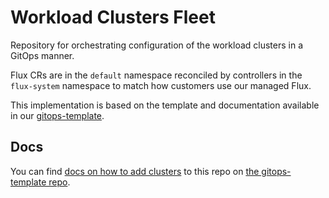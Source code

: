 # Workload Clusters Fleet

Repository for orchestrating configuration of the workload clusters in a GitOps manner.

Flux CRs are in the `default` namespace reconciled by controllers in the `flux-system`
namespace to match how customers use our managed Flux.

This implementation is based on the template and documentation available in our
[gitops-template](https://github.com/giantswarm/gitops-template).

## Docs

You can find [docs on how to add clusters](https://github.com/giantswarm/gitops-template#using-this-repository) to this repo on [the gitops-template repo](https://github.com/giantswarm/gitops-template).
